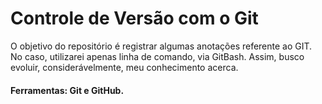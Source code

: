 # Controle de Versão com o Git

  O objetivo do repositório é registrar algumas anotações referente ao GIT. No caso, utilizarei apenas linha de comando, via GitBash. Assim, busco evoluir, considerávelmente, meu conhecimento acerca.
  
#### Ferramentas: Git e GitHub.